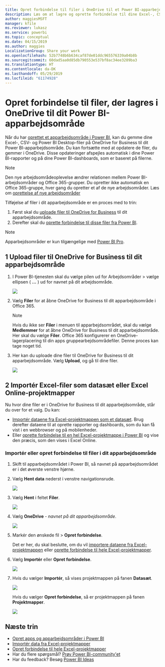 ```yaml
---
title: Opret forbindelse til filer i OneDrive til et Power BI-apparbejdsområde
description: Læs om at lagre og oprette forbindelse til dine Excel-, CSV- og Power BI Desktop-filer på OneDrive til dit Power BI-apparbejdsområde.
author: maggiesMSFT
manager: kfile
ms.reviewer: lukasz
ms.service: powerbi
ms.topic: conceptual
ms.date: 04/15/2019
ms.author: maggies
LocalizationGroup: Share your work
ms.openlocfilehash: 52b7748b6b634caf87de01ddc965576339a04b8b
ms.sourcegitcommit: 60dad5aa0d85db790553e537bf8ac34ee3289ba3
ms.translationtype: HT
ms.contentlocale: da-DK
ms.lasthandoff: 05/29/2019
ms.locfileid: "61174928"
---
```

# <a name="connect-to-files-stored-in-onedrive-for-your-power-bi-app-workspace"></a>Opret forbindelse til filer, der lagres i OneDrive til dit Power BI-apparbejdsområde
Når du har [oprettet et apparbejdsområde i Power BI](service-create-distribute-apps.md), kan du gemme dine Excel-, CSV- og Power BI Desktop-filer på OneDrive for Business til dit Power BI-apparbejdsområde. Du kan fortsætte med at opdatere de filer, du gemmer i OneDrive. Disse opdateringer afspejles automatisk i dine Power BI-rapporter og på dine Power BI-dashboards, som er baseret på filerne. 

> [!NOTE]
> Den nye arbejdsområdeoplevelse ændrer relationen mellem Power BI-arbejdsområder og Office 365-grupper. Du opretter ikke automatisk en Office 365-gruppe, hver gang du opretter et af de nye arbejdsområder. Læs om [oprettelse af nye arbejdsområder](service-create-the-new-workspaces.md)

Tilføjelse af filer i dit apparbejdsområde er en proces med to trin: 

1. Først skal du [uploade filer til OneDrive for Business](service-connect-to-files-in-app-workspace-onedrive-for-business.md#1-upload-files-to-the-onedrive-for-business-for-your-app-workspace) til dit apparbejdsområde.
2. Derefter skal du [oprette forbindelse til disse filer fra Power BI](service-connect-to-files-in-app-workspace-onedrive-for-business.md#2-import-excel-files-as-datasets-or-as-excel-online-workbooks).

> [!NOTE]
> Apparbejdsområder er kun tilgængelige med [Power BI Pro](service-features-license-type.md).
> 

## <a name="1-upload-files-to-the-onedrive-for-business-for-your-app-workspace"></a>1 Upload filer til OneDrive for Business til dit apparbejdsområde
1. I Power BI-tjenesten skal du vælge pilen ud for Arbejdsområder > vælge ellipsen ( **…** ) ud for navnet på dit arbejdsområde. 
   
   ![](media/service-connect-to-files-in-app-workspace-onedrive-for-business/power-bi-app-ellipsis.png)
2. Vælg **Filer** for at åbne OneDrive for Business til dit apparbejdsområde i Office 365.
   
   > [!NOTE]
   > Hvis du ikke ser **Filer** i menuen til apparbejdsområdet, skal du vælge **Medlemmer** for at åbne OneDrive for Business til dit apparbejdsområde. Her skal du vælge **Filer**. Office 365 konfigurerer en OneDrive-lagerplacering til din apps gruppearbejdsområdefiler. Denne proces kan tage noget tid. 
   > 
   > 
3. Her kan du uploade dine filer til OneDrive for Business til dit apparbejdsområde. Vælg **Upload**, og gå til dine filer.
   
   ![](media/service-connect-to-files-in-app-workspace-onedrive-for-business/pbi_grpfilesonedrive.png)

## <a name="2-import-excel-files-as-datasets-or-as-excel-online-workbooks"></a>2 Importér Excel-filer som datasæt eller Excel Online-projektmapper
Nu hvor dine filer er i OneDrive for Business til dit apparbejdsområde, står du over for et valg. Du kan: 

* [Importér dataene fra Excel-projektmappen som et datasæt](service-get-data-from-files.md). Brug derefter dataene til at oprette rapporter og dashboards, som du kan få vist i en webbrowser og på mobilenheder.
* Eller [oprette forbindelse til en hel Excel-projektmappe i Power BI](service-excel-workbook-files.md) og vise den præcis, som den vises i Excel Online.

### <a name="import-or-connect-to-the-files-in-your-app-workspace"></a>Importér eller opret forbindelse til filer i dit apparbejdsområde
1. Skift til apparbejdsområdet i Power BI, så navnet på apparbejdsområdet er i det øverste venstre hjørne. 
2. Vælg **Hent data** nederst i venstre navigationsrude. 
   
   ![](media/service-connect-to-files-in-app-workspace-onedrive-for-business/power-bi-app-get-data-button.png)
3. Vælg **Hent** i feltet **Filer**.
   
   ![](media/service-connect-to-files-in-app-workspace-onedrive-for-business/pbi_getfiles.png)
4. Vælg **OneDrive** - *navnet på dit apparbejdsområde*.
   
    ![](media/service-connect-to-files-in-app-workspace-onedrive-for-business/pbi_grp_one_drive_shrpt.png)
5. Markér den ønskede fil > **Opret forbindelse**.
   
    Det er her, du skal beslutte, om du vil [importere dataene fra Excel-projektmappen](service-get-data-from-files.md) eller [oprette forbindelse til hele Excel-projektmapper](service-excel-workbook-files.md).
6. Vælg **Importér** eller **Opret forbindelse**.
   
    ![](media/service-connect-to-files-in-app-workspace-onedrive-for-business/pbi_importexceldataorwholecrop.png)
7. Hvis du vælger **Importér**, så vises projektmappen på fanen **Datasæt**. 
   
    ![](media/service-connect-to-files-in-app-workspace-onedrive-for-business/power-bi-app-excel-file-import.png)
   
    Hvis du vælger **Opret forbindelse**, så er projektmappen på fanen **Projektmapper**.
   
    ![](media/service-connect-to-files-in-app-workspace-onedrive-for-business/power-bi-app-excel-file-connect.png)

## <a name="next-steps"></a>Næste trin
* [Opret apps og apparbejdsområder i Power BI](service-create-distribute-apps.md)
* [Importér data fra Excel-projektmapper](service-get-data-from-files.md)
* [Opret forbindelse til hele Excel-projektmapper](service-excel-workbook-files.md)
* Har du flere spørgsmål? [Prøv Power BI-community'et](http://community.powerbi.com/)
* Har du feedback? Besøg [Power BI Ideas](https://ideas.powerbi.com/forums/265200-power-bi)


